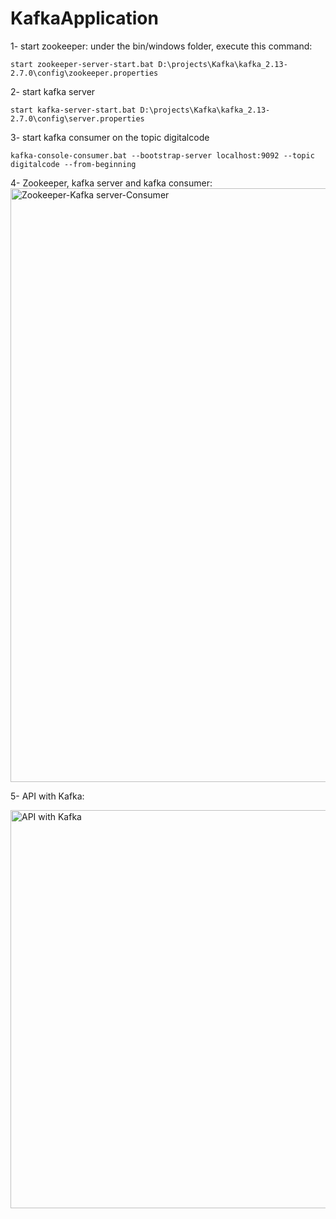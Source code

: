 # KafkaApplication
1- start zookeeper:
under the bin/windows folder, execute this command:

	start zookeeper-server-start.bat D:\projects\Kafka\kafka_2.13-2.7.0\config\zookeeper.properties

2- start kafka server

	start kafka-server-start.bat D:\projects\Kafka\kafka_2.13-2.7.0\config\server.properties

3- start kafka consumer on the topic digitalcode

	kafka-console-consumer.bat --bootstrap-server localhost:9092 --topic digitalcode --from-beginning

4- Zookeeper, kafka server and kafka consumer: 
<img width="950" alt="Zookeeper-Kafka server-Consumer" src="https://github.com/achraf-fandouli/KafkaApplication/assets/55927202/25ad2164-3355-4745-8a48-eb5372eda723">

5- API with Kafka:

<img width="637" alt="API with Kafka" src="https://github.com/achraf-fandouli/KafkaApplication/assets/55927202/32dc6a14-8c68-4157-8178-122ec9507a0f">
